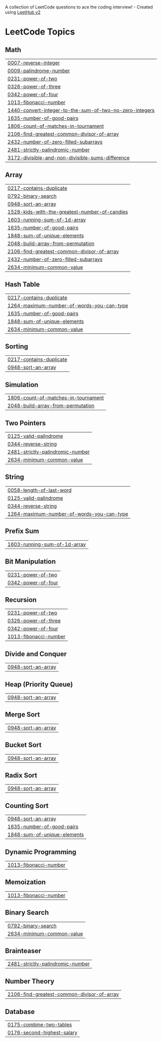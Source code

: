 A collection of LeetCode questions to ace the coding interview! - Created using [LeetHub v2](https://github.com/arunbhardwaj/LeetHub-2.0)
<!---LeetCode Topics Start-->
# LeetCode Topics
## Math
|  |
| ------- |
| [0007-reverse-integer](https://github.com/Athuldevan/Leetcode./tree/master/0007-reverse-integer) |
| [0009-palindrome-number](https://github.com/Athuldevan/Leetcode./tree/master/0009-palindrome-number) |
| [0231-power-of-two](https://github.com/Athuldevan/Leetcode./tree/master/0231-power-of-two) |
| [0326-power-of-three](https://github.com/Athuldevan/Leetcode./tree/master/0326-power-of-three) |
| [0342-power-of-four](https://github.com/Athuldevan/Leetcode./tree/master/0342-power-of-four) |
| [1013-fibonacci-number](https://github.com/Athuldevan/Leetcode./tree/master/1013-fibonacci-number) |
| [1440-convert-integer-to-the-sum-of-two-no-zero-integers](https://github.com/Athuldevan/Leetcode./tree/master/1440-convert-integer-to-the-sum-of-two-no-zero-integers) |
| [1635-number-of-good-pairs](https://github.com/Athuldevan/Leetcode./tree/master/1635-number-of-good-pairs) |
| [1806-count-of-matches-in-tournament](https://github.com/Athuldevan/Leetcode./tree/master/1806-count-of-matches-in-tournament) |
| [2106-find-greatest-common-divisor-of-array](https://github.com/Athuldevan/Leetcode./tree/master/2106-find-greatest-common-divisor-of-array) |
| [2432-number-of-zero-filled-subarrays](https://github.com/Athuldevan/Leetcode./tree/master/2432-number-of-zero-filled-subarrays) |
| [2481-strictly-palindromic-number](https://github.com/Athuldevan/Leetcode./tree/master/2481-strictly-palindromic-number) |
| [3172-divisible-and-non-divisible-sums-difference](https://github.com/Athuldevan/Leetcode./tree/master/3172-divisible-and-non-divisible-sums-difference) |
## Array
|  |
| ------- |
| [0217-contains-duplicate](https://github.com/Athuldevan/Leetcode./tree/master/0217-contains-duplicate) |
| [0792-binary-search](https://github.com/Athuldevan/Leetcode./tree/master/0792-binary-search) |
| [0948-sort-an-array](https://github.com/Athuldevan/Leetcode./tree/master/0948-sort-an-array) |
| [1528-kids-with-the-greatest-number-of-candies](https://github.com/Athuldevan/Leetcode./tree/master/1528-kids-with-the-greatest-number-of-candies) |
| [1603-running-sum-of-1d-array](https://github.com/Athuldevan/Leetcode./tree/master/1603-running-sum-of-1d-array) |
| [1635-number-of-good-pairs](https://github.com/Athuldevan/Leetcode./tree/master/1635-number-of-good-pairs) |
| [1848-sum-of-unique-elements](https://github.com/Athuldevan/Leetcode./tree/master/1848-sum-of-unique-elements) |
| [2048-build-array-from-permutation](https://github.com/Athuldevan/Leetcode./tree/master/2048-build-array-from-permutation) |
| [2106-find-greatest-common-divisor-of-array](https://github.com/Athuldevan/Leetcode./tree/master/2106-find-greatest-common-divisor-of-array) |
| [2432-number-of-zero-filled-subarrays](https://github.com/Athuldevan/Leetcode./tree/master/2432-number-of-zero-filled-subarrays) |
| [2634-minimum-common-value](https://github.com/Athuldevan/Leetcode./tree/master/2634-minimum-common-value) |
## Hash Table
|  |
| ------- |
| [0217-contains-duplicate](https://github.com/Athuldevan/Leetcode./tree/master/0217-contains-duplicate) |
| [1264-maximum-number-of-words-you-can-type](https://github.com/Athuldevan/Leetcode./tree/master/1264-maximum-number-of-words-you-can-type) |
| [1635-number-of-good-pairs](https://github.com/Athuldevan/Leetcode./tree/master/1635-number-of-good-pairs) |
| [1848-sum-of-unique-elements](https://github.com/Athuldevan/Leetcode./tree/master/1848-sum-of-unique-elements) |
| [2634-minimum-common-value](https://github.com/Athuldevan/Leetcode./tree/master/2634-minimum-common-value) |
## Sorting
|  |
| ------- |
| [0217-contains-duplicate](https://github.com/Athuldevan/Leetcode./tree/master/0217-contains-duplicate) |
| [0948-sort-an-array](https://github.com/Athuldevan/Leetcode./tree/master/0948-sort-an-array) |
## Simulation
|  |
| ------- |
| [1806-count-of-matches-in-tournament](https://github.com/Athuldevan/Leetcode./tree/master/1806-count-of-matches-in-tournament) |
| [2048-build-array-from-permutation](https://github.com/Athuldevan/Leetcode./tree/master/2048-build-array-from-permutation) |
## Two Pointers
|  |
| ------- |
| [0125-valid-palindrome](https://github.com/Athuldevan/Leetcode./tree/master/0125-valid-palindrome) |
| [0344-reverse-string](https://github.com/Athuldevan/Leetcode./tree/master/0344-reverse-string) |
| [2481-strictly-palindromic-number](https://github.com/Athuldevan/Leetcode./tree/master/2481-strictly-palindromic-number) |
| [2634-minimum-common-value](https://github.com/Athuldevan/Leetcode./tree/master/2634-minimum-common-value) |
## String
|  |
| ------- |
| [0058-length-of-last-word](https://github.com/Athuldevan/Leetcode./tree/master/0058-length-of-last-word) |
| [0125-valid-palindrome](https://github.com/Athuldevan/Leetcode./tree/master/0125-valid-palindrome) |
| [0344-reverse-string](https://github.com/Athuldevan/Leetcode./tree/master/0344-reverse-string) |
| [1264-maximum-number-of-words-you-can-type](https://github.com/Athuldevan/Leetcode./tree/master/1264-maximum-number-of-words-you-can-type) |
## Prefix Sum
|  |
| ------- |
| [1603-running-sum-of-1d-array](https://github.com/Athuldevan/Leetcode./tree/master/1603-running-sum-of-1d-array) |
## Bit Manipulation
|  |
| ------- |
| [0231-power-of-two](https://github.com/Athuldevan/Leetcode./tree/master/0231-power-of-two) |
| [0342-power-of-four](https://github.com/Athuldevan/Leetcode./tree/master/0342-power-of-four) |
## Recursion
|  |
| ------- |
| [0231-power-of-two](https://github.com/Athuldevan/Leetcode./tree/master/0231-power-of-two) |
| [0326-power-of-three](https://github.com/Athuldevan/Leetcode./tree/master/0326-power-of-three) |
| [0342-power-of-four](https://github.com/Athuldevan/Leetcode./tree/master/0342-power-of-four) |
| [1013-fibonacci-number](https://github.com/Athuldevan/Leetcode./tree/master/1013-fibonacci-number) |
## Divide and Conquer
|  |
| ------- |
| [0948-sort-an-array](https://github.com/Athuldevan/Leetcode./tree/master/0948-sort-an-array) |
## Heap (Priority Queue)
|  |
| ------- |
| [0948-sort-an-array](https://github.com/Athuldevan/Leetcode./tree/master/0948-sort-an-array) |
## Merge Sort
|  |
| ------- |
| [0948-sort-an-array](https://github.com/Athuldevan/Leetcode./tree/master/0948-sort-an-array) |
## Bucket Sort
|  |
| ------- |
| [0948-sort-an-array](https://github.com/Athuldevan/Leetcode./tree/master/0948-sort-an-array) |
## Radix Sort
|  |
| ------- |
| [0948-sort-an-array](https://github.com/Athuldevan/Leetcode./tree/master/0948-sort-an-array) |
## Counting Sort
|  |
| ------- |
| [0948-sort-an-array](https://github.com/Athuldevan/Leetcode./tree/master/0948-sort-an-array) |
| [1635-number-of-good-pairs](https://github.com/Athuldevan/Leetcode./tree/master/1635-number-of-good-pairs) |
| [1848-sum-of-unique-elements](https://github.com/Athuldevan/Leetcode./tree/master/1848-sum-of-unique-elements) |
## Dynamic Programming
|  |
| ------- |
| [1013-fibonacci-number](https://github.com/Athuldevan/Leetcode./tree/master/1013-fibonacci-number) |
## Memoization
|  |
| ------- |
| [1013-fibonacci-number](https://github.com/Athuldevan/Leetcode./tree/master/1013-fibonacci-number) |
## Binary Search
|  |
| ------- |
| [0792-binary-search](https://github.com/Athuldevan/Leetcode./tree/master/0792-binary-search) |
| [2634-minimum-common-value](https://github.com/Athuldevan/Leetcode./tree/master/2634-minimum-common-value) |
## Brainteaser
|  |
| ------- |
| [2481-strictly-palindromic-number](https://github.com/Athuldevan/Leetcode./tree/master/2481-strictly-palindromic-number) |
## Number Theory
|  |
| ------- |
| [2106-find-greatest-common-divisor-of-array](https://github.com/Athuldevan/Leetcode./tree/master/2106-find-greatest-common-divisor-of-array) |
## Database
|  |
| ------- |
| [0175-combine-two-tables](https://github.com/Athuldevan/Leetcode./tree/master/0175-combine-two-tables) |
| [0176-second-highest-salary](https://github.com/Athuldevan/Leetcode./tree/master/0176-second-highest-salary) |
<!---LeetCode Topics End-->